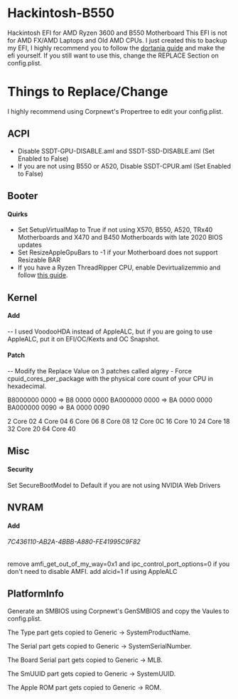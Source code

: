 # Hackintosh-B550
Hackintosh EFI for AMD Ryzen 3600 and B550 Motherboard
This EFI is not for AMD FX/AMD Laptops and Old AMD CPUs.
I just created this to backup my EFI, I highly recommend you to follow the [dortania guide](https://dortania.github.io/OpenCore-Install-Guide/) and make the efi yourself. 
If you still want to use this, change the REPLACE Section on config.plist.

# Things to Replace/Change

I highly recommend using Corpnewt's Propertree to edit your config.plist.

## ACPI 

- Disable SSDT-GPU-DISABLE.aml and SSDT-SSD-DISABLE.aml (Set Enabled to False)
- If you are not using B550 or A520, Disable SSDT-CPUR.aml (Set Enabled to False)

## Booter

#### Quirks

 - Set SetupVirtualMap to True if not using X570, B550, A520, TRx40 Motherboards and X470 and B450 Motherboards with late 2020 BIOS updates
 - Set ResizeAppleGpuBars to -1 if your Motherboard does not support Resizable BAR 
 - If you have a Ryzen ThreadRipper CPU, enable Devirtualizemmio and follow [this guide](https://dortania.github.io/OpenCore-Install-Guide/extras/kaslr-fix.html).
 
## Kernel

#### Add

-- I used VoodooHDA instead of AppleALC, but if you are going to use AppleALC, put it on EFI/OC/Kexts and OC Snapshot.

#### Patch

-- Modify the Replace Value on 3 patches called algrey - Force cpuid_cores_per_package with the physical core count of your CPU in hexadecimal.

B8000000 0000 => B8 <core count> 0000 0000
BA000000 0000 => BA <core count> 0000 0000
BA000000 0090 => BA <core count> 0000 0090

2 Core	02
4 Core	04
6 Core	06
8 Core	08
12 Core	0C
16 Core	10
24 Core	18
32 Core	20
64 Core	40

## Misc

#### Security 
 
Set SecureBootModel to Default if you are not using NVIDIA Web Drivers

## NVRAM

#### Add

###### 7C436110-AB2A-4BBB-A880-FE41995C9F82

remove amfi_get_out_of_my_way=0x1 and ipc_control_port_options=0 if you don't need to disable AMFI.
add alcid=1 if using AppleALC

## PlatformInfo

Generate an SMBIOS using Corpnewt's GenSMBIOS and copy the Vaules to config.plist. 

The Type part gets copied to Generic -> SystemProductName.

The Serial part gets copied to Generic -> SystemSerialNumber.

The Board Serial part gets copied to Generic -> MLB.

The SmUUID part gets copied to Generic -> SystemUUID.

The Apple ROM part gets copied to Generic -> ROM.

